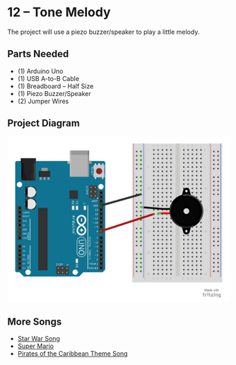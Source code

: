 # 12 – Tone Melody
The project will use a piezo buzzer/speaker to play a little melody.
## Parts Needed
- (1) Arduino Uno
- (1) USB A-to-B Cable
- (1) Breadboard – Half Size
- (1) Piezo Buzzer/Speaker
- (2) Jumper Wires
## Project Diagram
![image](../img/12-Tone-Melody_LARGE.jpg)



## More Songs
- [Star War Song](https://gist.github.com/nicksort/4736535)
- [Super Mario](https://www.google.com/url?sa=t&rct=j&q=&esrc=s&source=web&cd=1&cad=rja&uact=8&ved=0ahUKEwj7iZnMm73YAhVD02MKHZAXAMAQFggpMAA&url=https%3A%2F%2Fwww.princetronics.com%2Fsupermariothemesong%2F&usg=AOvVaw1xKXTey8r3p8hPGc8Acy87)
- [Pirates of the Caribbean Theme Song](https://github.com/xitangg/-Pirates-of-the-Caribbean-Theme-Song/blob/master/Pirates_of_the_Caribbean_-_Theme_Song.ino)
